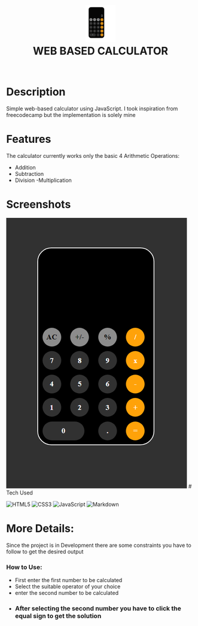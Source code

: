 <div align="center">
      <h1> <img src="img\logo.png" width="80px"><br/>WEB BASED CALCULATOR </h1>
     </div>
<p align="center"> <a href="https://voidrak.github.io/" target="_blank"><img alt="" src="https://img.shields.io/badge/Website-EA4C89?style=normal&logo=dribbble&logoColor=white" style="vertical-align:center" /></a> <a href="https://twitter.com/home" target="_blank"><img alt="" src="https://img.shields.io/badge/Twitter-1DA1F2?style=normal&logo=twitter&logoColor=white" style="vertical-align:center" /></a> <a href="https://www.instagram.com/" target="_blank"><img alt="" src="https://img.shields.io/badge/Instagram-E4405F?style=normal&logo=instagram&logoColor=white" style="vertical-align:center" /></a> <a href="https://www.linkedin.com/in/nahom-abraham-460656286}" target="_blank"><img alt="" src="https://img.shields.io/badge/LinkedIn-0077B5?style=normal&logo=linkedin&logoColor=white" style="vertical-align:center" /></a> </p>

# Description
Simple web-based calculator using JavaScript. I took inspiration from freecodecamp but the implementation is solely mine  

# Features
The calculator currently works only the basic 4 Arithmetic Operations: 
 - Addition
 - Subtraction
 - Division
 -Multiplication

  
# Screenshots
 <img src="img\Screenshot 2023-08-07 183358.png">
# Tech Used
 
![HTML5](https://img.shields.io/badge/html5-%23E34F26.svg?style=for-the-badge&logo=html5&logoColor=white) ![CSS3](https://img.shields.io/badge/css3-%231572B6.svg?style=for-the-badge&logo=css3&logoColor=white) ![JavaScript](https://img.shields.io/badge/javascript-%23323330.svg?style=for-the-badge&logo=javascript&logoColor=%23F7DF1E) ![Markdown](https://img.shields.io/badge/markdown-%23000000.svg?style=for-the-badge&logo=markdown&logoColor=white)
      
#  More Details:
Since the project is in Development there are some constraints you have to follow to get the desired output

###  How to Use:
- First enter the  first number to be calculated
- Select the  suitable operator of your  choice
- enter the  second number to be calculated
- ### After selecting the second  number you have to click the equal sign to get the solution 




    
